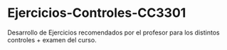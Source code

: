 # Ejercicios-Controles-CC3301

Desarrollo de Ejercicios recomendados por el profesor para los distintos controles + examen del curso.
